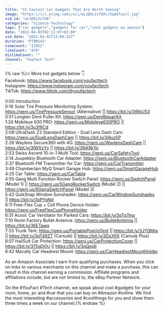 ```yaml
---
title: "15 Coolest Car Gadgets That Are Worth Seeing"
image: "https:\/\/i.ytimg.com\/vi\/wL1DOzJz7UA\/hqdefault.jpg"
vid_id: "wL1DOzJz7UA"
categories: "Science-Technology"
tags: ["car gadgets","gadgets for car","cool gadgets on amazon"]
date: "2022-04-03T02:11:07+03:00"
vid_date: "2022-04-02T14:00:22Z"
duration: "PT9M14S"
viewcount: "13922"
likeCount: "478"
dislikeCount: ""
channel: "YouFact Tech"
---
```

{% raw %}🔥 More hot gadgets below 👇<br />Facebook: <a rel="nofollow" target="blank" href="https://www.facebook.com/youfacttech">https://www.facebook.com/youfacttech</a><br />Instagram: <a rel="nofollow" target="blank" href="https://www.instagram.com/youfacttech">https://www.instagram.com/youfacttech</a><br />TikTok: <a rel="nofollow" target="blank" href="https://www.tiktok.com/@youfactech">https://www.tiktok.com/@youfactech</a><br /><br />0:00 Introduction<br />0:16 Solar Tire Pressure Monitoring System: <a rel="nofollow" target="blank" href="https://geni.us/TirePressureSensor">https://geni.us/TirePressureSensor</a> (Alternative) || <a rel="nofollow" target="blank" href="https://bit.ly/3tRbUS3">https://bit.ly/3tRbUS3</a> <br />0:51 Longten Dent Puller Kit: <a rel="nofollow" target="blank" href="https://geni.us/DentRepairKit">https://geni.us/DentRepairKit</a> <br />1:24 Mobileye 630 PRO: <a rel="nofollow" target="blank" href="https://geni.us/Mobileye630PRO">https://geni.us/Mobileye630PRO</a> || <a rel="nofollow" target="blank" href="https://bit.ly/3u3f8Cd">https://bit.ly/3u3f8Cd</a> <br />2:08 UltraDash Z3 Standard Edition - Dual Lens Dash Cam: <a rel="nofollow" target="blank" href="https://geni.us/DualLensDashCam">https://geni.us/DualLensDashCam</a> || <a rel="nofollow" target="blank" href="https://bit.ly/3j8uz5P">https://bit.ly/3j8uz5P</a> <br />2:28 Waylens Secure360 with 4G: <a rel="nofollow" target="blank" href="https://geni.us/WaylensDashCam">https://geni.us/WaylensDashCam</a> || <a rel="nofollow" target="blank" href="https://bit.ly/3IWXzYx">https://bit.ly/3IWXzYx</a> || <a rel="nofollow" target="blank" href="https://bit.ly/3NA9kYo">https://bit.ly/3NA9kYo</a> <br />2:53 Swiss Ascent 10-in-1 Multi Tool: <a rel="nofollow" target="blank" href="https://geni.us/CarSafetyTool">https://geni.us/CarSafetyTool</a> <br />3:14 Juupekkiy Bluetooth Car Adapter: <a rel="nofollow" target="blank" href="https://geni.us/BluetoothCarAdapter">https://geni.us/BluetoothCarAdapter</a> <br />3:37 Bluetooth FM Transmitter for Car: <a rel="nofollow" target="blank" href="https://geni.us/CarTransmitter">https://geni.us/CarTransmitter</a> <br />3:49 Chamberlain MyQ Smart Garage Hub: <a rel="nofollow" target="blank" href="https://geni.us/SmartGarageHub">https://geni.us/SmartGarageHub</a> <br />4:25 Car Table: <a rel="nofollow" target="blank" href="https://geni.us/CarTable">https://geni.us/CarTable</a> <br />4:55 Gang Multi Function Rocker Switch Panel: <a rel="nofollow" target="blank" href="https://geni.us/SwitchPanel">https://geni.us/SwitchPanel</a> (Model 1) || <a rel="nofollow" target="blank" href="https://geni.us/5GangRockerSwitch">https://geni.us/5GangRockerSwitch</a> (Model 2) || <a rel="nofollow" target="blank" href="https://geni.us/6GangSwitchPanel">https://geni.us/6GangSwitchPanel</a> (Model 3)<br />5:42 QuikSnap Window Sunshades: <a rel="nofollow" target="blank" href="https://geni.us/CarWindowSunshades">https://geni.us/CarWindowSunshades</a> || <a rel="nofollow" target="blank" href="https://bit.ly/3qPYgNd">https://bit.ly/3qPYgNd</a> <br />6:11 Free-Flex Cup + Cell Phone Device Holder: <a rel="nofollow" target="blank" href="https://geni.us/FreeFlexCupPhoneHolder">https://geni.us/FreeFlexCupPhoneHolder</a>  <br />6:31 Acool: Car Ventilator for Parked Cars: <a rel="nofollow" target="blank" href="https://bit.ly/3qTg7mp">https://bit.ly/3qTg7mp</a> <br />7:10 Ronin Factory Bullet Antenna: <a rel="nofollow" target="blank" href="https://geni.us/BulletAntenna">https://geni.us/BulletAntenna</a> || <a rel="nofollow" target="blank" href="https://bit.ly/36ETawq">https://bit.ly/36ETawq</a> <br />7:33 Trunk Tent:  <a rel="nofollow" target="blank" href="https://geni.us/PortablePopUpTent">https://geni.us/PortablePopUpTent</a> || <a rel="nofollow" target="blank" href="https://bit.ly/3JYQMiq">https://bit.ly/3JYQMiq</a> ||  <a rel="nofollow" target="blank" href="https://bit.ly/3qT49ZT">https://bit.ly/3qT49ZT</a> (Carsule) || <a rel="nofollow" target="blank" href="https://bit.ly/3DsXfiX">https://bit.ly/3DsXfiX</a> (Carsule Plus)<br />8:07 HailSuit Car Protection: <a rel="nofollow" target="blank" href="https://geni.us/CarProtectionCover">https://geni.us/CarProtectionCover</a> || <a rel="nofollow" target="blank" href="https://bit.ly/375gDGU">https://bit.ly/375gDGU</a> || <a rel="nofollow" target="blank" href="https://bit.ly/3qQejdI">https://bit.ly/3qQejdI</a> <br />8:42 Macally Car Headrest Mount: <a rel="nofollow" target="blank" href="https://geni.us/CarHeadrestMountHolder">https://geni.us/CarHeadrestMountHolder</a> <br /><br />As an Amazon Associate I earn from qualifying purchases. When you click on links to various merchants on this channel and make a purchase, this can result in this channel earning a commission. Affiliate programs and affiliations include, but are not limited to, the eBay Partner Network.<br /><br />On the #YouFact #Tech channel, we speak about cool #gadgets for your room, home, pc and #car that you can buy on #Amazon #online. We find the most interesting #accessories and #coolthings for you and show them three times a week on our channel.{% endraw %}
